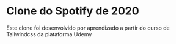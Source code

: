 # Clone do Spotify de 2020 

Este clone foi desenvolvido por aprendizado a partir do curso de Tailwindcss da plataforma Udemy

